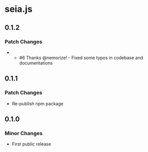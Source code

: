# seia.js

## 0.1.2

### Patch Changes

- - #6 Thanks @nemorize! - Fixed some typos in codebase and documentations

## 0.1.1

### Patch Changes

- Re-publish npm package

## 0.1.0

### Minor Changes

- First public release
